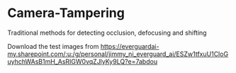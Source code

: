 # Camera-Tampering
Traditional methods for detecting occlusion, defocusing and shifting

Download the test images from https://everguardai-my.sharepoint.com/:u:/g/personal/jimmy_ni_everguard_ai/ESZw1tfxuU1CloGuyhchWAsB1mH_AsRIGW0vqZJlyKy9LQ?e=7abdou
